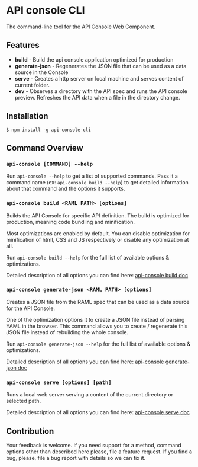 # API console CLI

The command-line tool for the API Console Web Component.

## Features

-   **build** - Build the api console application optimized for production
-   **generate-json** - Regenerates the JSON file that can be used as a data source in the Console
-   **serve** - Creates a http server on local machine and serves content of current folder.
-   **dev** - Observes a directory with the API spec and runs the API console preview. Refreshes the API data when a file in the directory change.

## Installation

```
$ npm install -g api-console-cli
```

## Command Overview

### `api-console [COMMAND] --help`

Run `api-console --help` to get a list of supported commands. Pass it a command name (ex: `api-console build --help`) to get detailed information about that command and the options it supports.

### `api-console build <RAML PATH> [options]`

Builds the API Console for specific API definition. The build is optimized for production, meaning code bundling and minification.

Most optimizations are enabled by default. You can disable optimization for minification of html, CSS and JS respectively or disable any optimization at all.

Run `api-console build --help` for the full list of available options & optimizations.

Detailed description of all options you can find here: [api-console build doc](docs/api-console-build.md)

### `api-console generate-json <RAML PATH> [options]`

Creates a JSON file from the RAML spec that can be used as a data source for the API Console.

One of the optimization options it to create a JSON file instead of parsing YAML in the browser. This command allows you to create / regenerate this JSON file instead of rebuilding the whole console.

Run `api-console generate-json --help` for the full list of available options & optimizations.

Detailed description of all options you can find here: [api-console generate-json doc](docs/api-console-generate-json.md)

### `api-console serve [options] [path]`

Runs a local web server serving a content of the current directory or selected path.

Detailed description of all options you can find here: [api-console serve doc](docs/api-console-serve.md)

## Contribution

Your feedback is welcome. If you need support for a method, command options other than described here please, file a feature request. If you find a bug, please, file a bug report with details so we can fix it.
